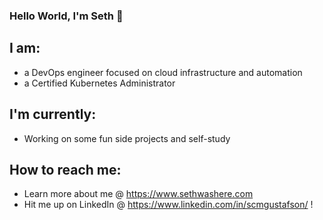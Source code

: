 ### Hello World, I'm Seth 👋

## I am: 
- a DevOps engineer focused on cloud infrastructure and automation
- a Certified Kubernetes Administrator

## I'm currently:
- Working on some fun side projects and self-study

## How to reach me: 
- Learn more about me @ https://www.sethwashere.com
- Hit me up on LinkedIn @ https://www.linkedin.com/in/scmgustafson/ !
